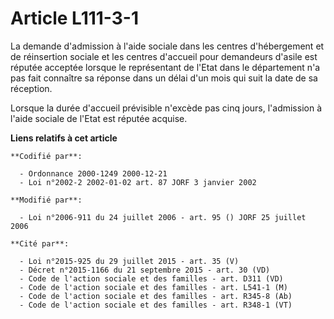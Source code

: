 # Article L111-3-1

La demande d'admission à l'aide sociale dans les centres d'hébergement et de réinsertion sociale et les centres d'accueil
pour demandeurs d'asile est réputée acceptée lorsque le représentant de l'Etat dans le département n'a pas fait connaître sa
réponse dans un délai d'un mois qui suit la date de sa réception.

Lorsque la durée d'accueil prévisible n'excède pas cinq jours, l'admission à l'aide sociale de l'Etat est réputée acquise.

**Liens relatifs à cet article**

	**Codifié par**:

	  - Ordonnance 2000-1249 2000-12-21
	  - Loi n°2002-2 2002-01-02 art. 87 JORF 3 janvier 2002

	**Modifié par**:

	  - Loi n°2006-911 du 24 juillet 2006 - art. 95 () JORF 25 juillet 2006

	**Cité par**:

	  - Loi n°2015-925 du 29 juillet 2015 - art. 35 (V)
	  - Décret n°2015-1166 du 21 septembre 2015 - art. 30 (VD)
	  - Code de l'action sociale et des familles - art. D311 (VD)
	  - Code de l'action sociale et des familles - art. L541-1 (M)
	  - Code de l'action sociale et des familles - art. R345-8 (Ab)
	  - Code de l'action sociale et des familles - art. R348-1 (VT)
